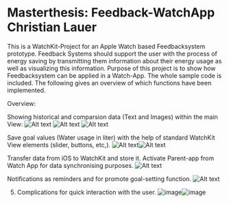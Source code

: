 # Masterthesis: Feedback-WatchApp Christian Lauer

This is a WatchKit-Project for an Apple Watch based Feedbacksystem prototype.
Feedback Systems should support the user with the process of energy saving by transmitting them information about their energy usage as well as visualizing this information.
Purpose of this project is to show how Feedbacksystem can be applied in a Watch-App.
The whole sample code is included. The following gives an overview of which functions have been implemented.

Overview:

Showing historical and comparsion data (Text and Images) within the main View:
![Alt text](http://imgur.com/QezdLIa.jpg)
![Alt text](http://imgur.com/niZ1UT8.jpg)
![Alt text](http://imgur.com/X7biEl8.jpg)

Save goal values (Water usage in liter) with the help of standard WatchKit View elements (slider, buttons, etc,).
![Alt text](http://imgur.com/d48UAbm.jpg)![Alt text](http://imgur.com/opHGjjE.jpg)

Transfer data from iOS to WatchKit and store it. Activate Parent-app from Watch App for data synchronising purposes.
![Alt text](http://imgur.com/tKgxUSf.jpg)



Notifications as reminders and for promote goal-setting function.
![Alt text](http://imgur.com/3gqmGOz.jpg)

5. Complications for quick interaction with the user.
![image](http://imgur.com/wff6Sr3.jpg)![image](http://imgur.com/pobArAp.jpg)

